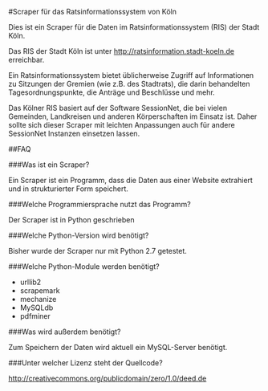 #Scraper für das Ratsinformationssystem von Köln

Dies ist ein Scraper für die Daten im Ratsinformationssystem (RIS) der Stadt Köln.

Das RIS der Stadt Köln ist unter http://ratsinformation.stadt-koeln.de erreichbar.

Ein Ratsinformationssystem bietet üblicherweise Zugriff auf Informationen zu Sitzungen der Gremien 
(wie z.B. des Stadtrats), die darin behandelten Tagesordnungspunkte, die Anträge 
und Beschlüsse und mehr.

Das Kölner RIS basiert auf der Software SessionNet, die bei vielen Gemeinden, Landkreisen und anderen 
Körperschaften im Einsatz ist. Daher sollte sich dieser Scraper mit leichten Anpassungen auch für andere
SessionNet Instanzen einsetzen lassen.

##FAQ

###Was ist ein Scraper?

Ein Scraper ist ein Programm, dass die Daten aus einer Website extrahiert und in strukturierter Form speichert.

###Welche Programmiersprache nutzt das Programm?

Der Scraper ist in Python geschrieben

###Welche Python-Version wird benötigt?

Bisher wurde der Scraper nur mit Python 2.7 getestet.

###Welche Python-Module werden benötigt?

* urllib2
* scrapemark
* mechanize
* MySQLdb
* pdfminer

###Was wird außerdem benötigt?

Zum Speichern der Daten wird aktuell ein MySQL-Server benötigt.

###Unter welcher Lizenz steht der Quellcode?

http://creativecommons.org/publicdomain/zero/1.0/deed.de